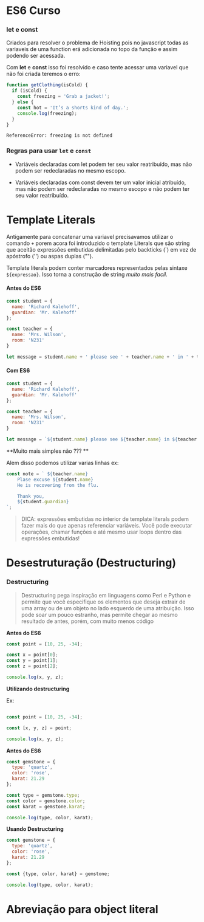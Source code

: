 # ES6 Curso

### **let** e **const**

Criados para resolver o problema de Hoisting pois no javascript todas as variaveis de uma function erá adicionada no topo da função e assim podendo ser acessada.

Com **let** e **const** isso foi resolvido e caso tente acessar uma variavel que não foi criada teremos o erro: 


```javascript
function getClothing(isCold) {
  if (isCold) {
    const freezing = 'Grab a jacket!';
  } else {
    const hot = 'It’s a shorts kind of day.';
    console.log(freezing);
  }
}
```

`ReferenceError: freezing is not defined`


### Regras para usar `let` e `const`

* Variáveis declaradas com let podem ter seu valor reatribuído, mas não podem ser redeclaradas no mesmo escopo.

* Variáveis declaradas com const devem ter um valor inicial atribuído, mas não podem ser redeclaradas no mesmo escopo e não podem ter seu valor reatribuído.


# Template Literals

Antigamente para concatenar uma variavel precisavamos utilizar o comando `+` porem acora foi introduzido o template Literals que são string que aceitão expressões embutidas delimitadas pelo backticks (`) em vez de apóstrofo ('') ou aspas duplas ("").

Template literals podem conter marcadores representados pelas sintaxe `${expressao}`. Isso torna a construção de string _muito mais facil_.


#### Antes do ES6

```javascript
const student = {
  name: 'Richard Kalehoff',
  guardian: 'Mr. Kalehoff'
};

const teacher = {
  name: 'Mrs. Wilson',
  room: 'N231'
}

let message = student.name + ' please see ' + teacher.name + ' in ' + teacher.room + ' to pick up your report card.';
```

#### Com ES6

```javascript
const student = {
  name: 'Richard Kalehoff',
  guardian: 'Mr. Kalehoff'
};

const teacher = {
  name: 'Mrs. Wilson',
  room: 'N231'
}

let message = `${student.name} please see ${teacher.name} in ${teacher.room} to pick up your report card.`; 
```

**Muito mais simples não ??? **

Alem disso podemos utilizar varias linhas ex:

```javascript
const note = ` ${teacher.name}
    Plase excuse ${student.name}
    He is recovering from the flu.

    Thank you,
    ${student.guardian}
`;
```


>DICA: expressões embutidas no interior de template literals podem fazer mais do que apenas referenciar variáveis. Você pode executar operações, chamar funções e até mesmo usar loops dentro das expressões embutidas!



# Desestruturação (Destructuring)


### Destructuring

>Destructuring pega inspiração em linguagens como Perl e Python e permite que você especifique os elementos que deseja extrair de uma array ou de um objeto no lado esquerdo de uma atribuição. Isso pode soar um pouco estranho, mas permite chegar ao mesmo resultado de antes, porém, com muito menos código

**Antes do ES6**

```javascript
const point = [10, 25, -34];

const x = point[0];
const y = point[1];
const z = point[2];

console.log(x, y, z);
```

**Utilizando destructuring**

Ex:

```javascript

const point = [10, 25, -34];

const [x, y, z] = point;

console.log(x, y, z);

```

**Antes do ES6**

```javascript
const gemstone = {
  type: 'quartz',
  color: 'rose',
  karat: 21.29
};

const type = gemstone.type;
const color = gemstone.color;
const karat = gemstone.karat;

console.log(type, color, karat);

```


**Usando Destructuring**

```javascript
const gemstone = {
  type: 'quartz',
  color: 'rose',
  karat: 21.29
};

const {type, color, karat} = gemstone;

console.log(type, color, karat);
```


# Abreviação para object literal